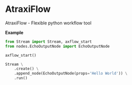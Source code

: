 # AtraxiFlow
AtraxiFlow - Flexible python workflow tool

**Example**

```python
from Stream import Stream, axflow_start
from nodes.EchoOutputNode import EchoOutputNode

axflow_start()

Stream \
    .create() \
    .append_node(EchoOutputNode(props='Hello World')) \
    .run()
```
